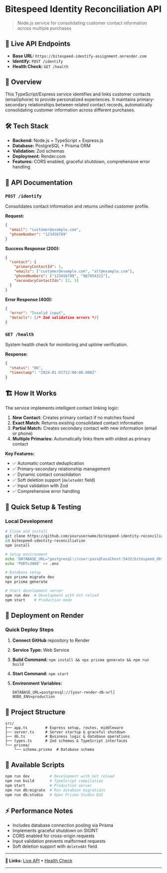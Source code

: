 # Bitespeed Identity Reconciliation API

> Node.js service for consolidating customer contact information across multiple purchases

## 🚀 Live API Endpoints

* **Base URL:** `https://bitespeed-identify-assignment.onrender.com`
* **Identify:** `POST /identify`
* **Health Check:** `GET /health`

## 📖 Overview

This TypeScript/Express service identifies and links customer contacts (email/phone) to provide personalized experiences. It maintains primary-secondary relationships between related contact records, automatically consolidating customer information across different purchases.

## 🛠️ Tech Stack

* **Backend:** Node.js + TypeScript + Express.js
* **Database:** PostgreSQL + Prisma ORM
* **Validation:** Zod schemas
* **Deployment:** Render.com
* **Features:** CORS enabled, graceful shutdown, comprehensive error handling

## 📡 API Documentation

### `POST /identify`

Consolidates contact information and returns unified customer profile.

**Request:**

```json
{
  "email": "customer@example.com",
  "phoneNumber": "123456789"
}
```

**Success Response (200):**

```json
{
  "contact": {
    "primaryContactId": 1,
    "emails": ["customer@example.com", "alt@example.com"],
    "phoneNumbers": ["123456789", "987654321"],
    "secondaryContactIds": [2, 3]
  }
}
```

**Error Response (400):**

```json
{
  "error": "Invalid input",
  "details": [/* Zod validation errors */]
}
```

### `GET /health`

System health check for monitoring and uptime verification.

**Response:**

```json
{
  "status": "OK",
  "timestamp": "2024-01-01T12:00:00.000Z"
}
```

## 🏗️ How It Works

The service implements intelligent contact linking logic:

1. **New Contact:** Creates primary contact if no matches found
2. **Exact Match:** Returns existing consolidated contact information
3. **Partial Match:** Creates secondary contact with new information (email or phone)
4. **Multiple Primaries:** Automatically links them with oldest as primary contact

**Key Features:**

* ✅ Automatic contact deduplication
* ✅ Primary-secondary relationship management
* ✅ Dynamic contact consolidation
* ✅ Soft deletion support (`deletedAt` field)
* ✅ Input validation with Zod
* ✅ Comprehensive error handling

## 🚀 Quick Setup & Testing

### Local Development

```bash
# Clone and install
git clone https://github.com/yourusername/bitespeed-identity-reconciliation.git
cd bitespeed-identity-reconciliation
npm install

# Setup environment
echo 'DATABASE_URL="postgresql://user:pass@localhost:5432/bitespeed_db"' > .env
echo 'PORT=3000' >> .env

# Database setup
npx prisma migrate dev
npx prisma generate

# Start development server
npm run dev  # Development with hot reload
npm start    # Production mode
```

## 🚀 Deployment on Render

### Quick Deploy Steps

1. **Connect GitHub** repository to Render
2. **Service Type:** Web Service
3. **Build Command:** `npm install && npx prisma generate && npm run build`
4. **Start Command:** `npm start`
5. **Environment Variables:**

   ```
   DATABASE_URL=postgresql://[your-render-db-url]
   NODE_ENV=production
   ```

## 📂 Project Structure

```
src/
├── app.ts        # Express setup, routes, middleware
├── server.ts     # Server startup & graceful shutdown  
├── db.ts         # Business logic & database operations
├── types.ts      # Zod schemas & TypeScript interfaces
└── prisma/
    └── schema.prisma  # Database schema
```

## 🔧 Available Scripts

```bash
npm run dev         # Development with hot reload
npm run build       # TypeScript compilation  
npm start           # Production server
npm run db:migrate  # Run database migrations
npm run db:studio   # Open Prisma Studio GUI
```

## ⚡ Performance Notes

* Includes database connection pooling via Prisma
* Implements graceful shutdown on SIGINT
* CORS enabled for cross-origin requests
* Input validation prevents malformed requests
* Soft deletion support with `deletedAt` field

---

**🔗 Links:** [Live API](https://bitespeed-identify-assignment.onrender.com/identify) • [Health Check](https://bitespeed-identify-assignment.onrender.com/health)

---

